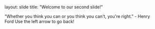 
layout: slide
title: "Welcome to our second slide!"

"Whether you think you can or you think you can't, you're right." - Henry Ford
Use the left arrow to go back!
